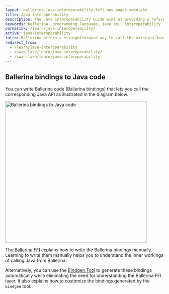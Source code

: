 ```yaml
---
layout: ballerina-java-interoperability-left-nav-pages-swanlake
title: Java interoperability
description: The Java Interoperability Guide aims at providing a reference source for the bindgen tool and the Ballerina FFI.
keywords: ballerina, programming language, java api, interoperability
permalink: /learn/java-interoperability/
active: java-interoperability
intro: Ballerina offers a straightforward way to call the existing Java code from Ballerina. Although Ballerina is not designed to be a JVM language, the current implementation, which targets the JVM, aka jBallerina, provides Java interoperability by adhering to the Ballerina language semantics.
redirect_from:
  - /learn/java-interoperability
  - /swan-lake/learn/java-interoperability/
  - /swan-lake/learn/java-interoperability
---
```


## Ballerina bindings to Java code
You can write Ballerina code (Ballerina bindings) that lets you call the corresponding Java API as illustrated in the diagram below.

<img src="/learn/images/ballerina-interop-diagram-without-margin.png" alt="Ballerina bindings to Java code" width="300" height="450" style='width:auto !important' padding-top="15px" padding-bottom="15px">

The [Ballerina FFI](https://dev.ballerina.io/learn/java-interoperability/ballerina-ffi/) explains how to write the Ballerina bindings manually. Learning to write them manually helps you to understand the inner workings of calling Java from Ballerina. 

Alternatively, you can use the [Bindgen Tool](https://dev.ballerina.io/learn/java-interoperability/the-bindgen-tool/) to generate these bindings automatically while eliminating the need for understanding the Ballerina FFI layer. It also explains how to customize the bindings generated by the `bindgen` tool.

<style> #tree-expand-all , #tree-collapse-all, .cTocElements {display:none;} .cGitButtonContainer {padding-left: 40px;} </style>


